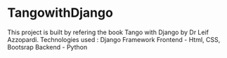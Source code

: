 # TangowithDjango
This project is built by refering the book Tango with Django by Dr Leif Azzopardi.
Technologies used : 
Django Framework
Frontend - Html, CSS, Bootsrap
Backend - Python 

